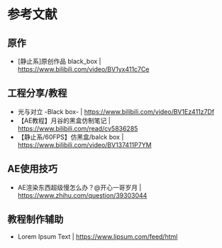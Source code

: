 # 参考文献

## 原作
- [静止系]原创作品 black_box | https://www.bilibili.com/video/BV1yx411c7Ce

## 工程分享/教程
-  光与对立 -Black box- | https://www.bilibili.com/video/BV1Ez411z7Df
-  【AE教程】月谷的黑盒仿制笔记 | https://www.bilibili.com/read/cv5836285
- 【静止系/60FPS】仿黑盒/balck box | https://www.bilibili.com/video/BV137411P7YM

## AE使用技巧
- AE渲染东西超级慢怎么办？@开心一哥岁月 | https://www.zhihu.com/question/39303044 
  
## 教程制作辅助
- Lorem Ipsum Text | https://www.lipsum.com/feed/html
